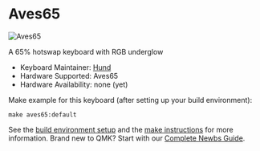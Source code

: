 # Aves65

![Aves65](https://i.imgur.com/H7x8an7.jpg)

A 65% hotswap keyboard with RGB underglow

* Keyboard Maintainer: [Hund](https://github.com/Hund)
* Hardware Supported: Aves65
* Hardware Availability: none (yet)

Make example for this keyboard (after setting up your build environment):

    make aves65:default

See the [build environment setup](https://docs.qmk.fm/#/getting_started_build_tools) and the [make instructions](https://docs.qmk.fm/#/getting_started_make_guide) for more information. Brand new to QMK? Start with our [Complete Newbs Guide](https://docs.qmk.fm/#/newbs).
